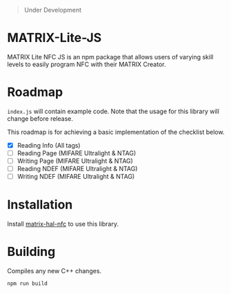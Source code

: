 > Under Development

# MATRIX-Lite-JS

MATRIX Lite NFC JS is an npm package that allows users of varying skill levels to easily program NFC with their MATRIX Creator.

# Roadmap
`index.js` will contain example code. Note that the usage for this library will change before release.

This roadmap is for achieving a basic implementation of the checklist below.
- [x] Reading Info (All tags)
- [ ] Reading Page (MIFARE Ultralight & NTAG)
- [ ] Writing Page (MIFARE Ultralight & NTAG)
- [ ] Reading NDEF (MIFARE Ultralight & NTAG)
- [ ] Writing NDEF (MIFARE Ultralight & NTAG)

# Installation
Install [matrix-hal-nfc](https://github.com/matrix-io/matrix-hal-nfc) to use this library.

# Building
Compiles any new C++ changes.
```
npm run build
```